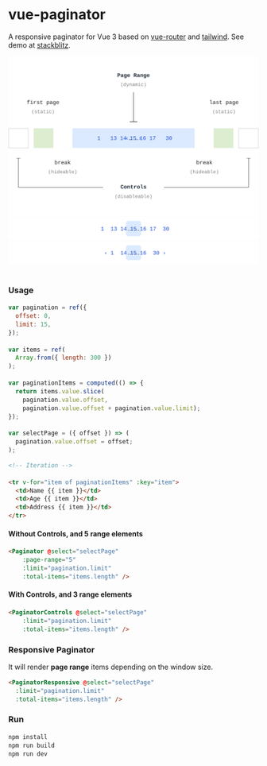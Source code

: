 # vue-paginator
A responsive paginator for Vue 3 based on [vue-router](https://router.vuejs.org/) and [tailwind](https://tailwindcss.com/). See demo at [stackblitz](https://stackblitz.com/edit/vue-paginator?file=src%2Fviews%2FHome.vue).

<picture>
  <source media="(prefers-color-scheme: dark)" srcset=".github/paginator-struct-dark.svg">
  <source media="(prefers-color-scheme: light)" srcset=".github/paginator-struct-light.svg">
  <img alt="vue-paginator structure" src=".github/paginator-struct-light.svg">
</picture>

<br>

<picture>
  <source media="(prefers-color-scheme: dark)" srcset=".github/paginator-v1-dark.svg">
  <source media="(prefers-color-scheme: light)" srcset=".github/paginator-v1-light.svg">
  <img alt="vue-paginator responsive" src=".github/paginator-v1-light.svg">
</picture>

<br>

<picture>
  <source media="(prefers-color-scheme: dark)" srcset=".github/paginator-v2-dark.svg">
  <source media="(prefers-color-scheme: light)" srcset=".github/paginator-v2-light.svg">
  <img alt="vue-paginator with controls" src=".github/paginator-v2-light.svg">
</picture>

<br>
<br>

### Usage

```js
var pagination = ref({
  offset: 0,
  limit: 15,
});

var items = ref(
  Array.from({ length: 300 })
);

var paginationItems = computed(() => {
  return items.value.slice(
    pagination.value.offset,
    pagination.value.offset + pagination.value.limit);
});

var selectPage = ({ offset }) => (
  pagination.value.offset = offset;
);
```

```html
<!-- Iteration -->

<tr v-for="item of paginationItems" :key="item">
  <td>Name {{ item }}</td>
  <td>Age {{ item }}</td>
  <td>Address {{ item }}</td>
</tr>
```

#### Without Controls, and 5 range elements

```html
<Paginator @select="selectPage"
    :page-range="5"
    :limit="pagination.limit"
    :total-items="items.length" />
```

#### With Controls, and 3 range elements

```html
<PaginatorControls @select="selectPage"
    :limit="pagination.limit"
    :total-items="items.length" />
```

### Responsive Paginator

It will render **page range** items depending on the window size.

```html
<PaginatorResponsive @select="selectPage"
  :limit="pagination.limit"
  :total-items="items.length" />
```

### Run

```bash
npm install
npm run build
npm run dev
```
